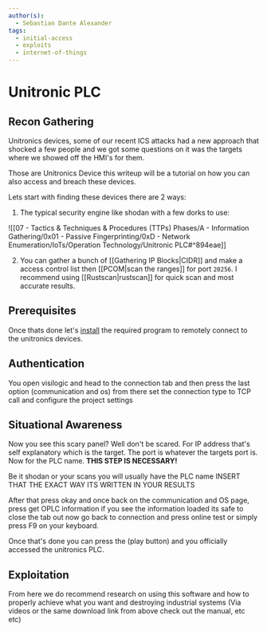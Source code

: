 ```yaml
---
author(s):
  - Sebastian Dante Alexander
tags:
  - initial-access
  - exploits
  - internet-of-things
---
```

# Unitronic PLC

## Recon Gathering

Unitronics devices, some of our recent ICS attacks had a new approach that shocked a few people and we got some questions on it was the targets where we showed off the HMI's for them.

Those are Unitronics Device this writeup will be a tutorial on how you can also access and breach these devices.

Lets start with finding these devices there are 2 ways:

1. The typical security engine like shodan with a few dorks to use:

![[07 - Tactics & Techniques & Procedures (TTPs) Phases/A - Information Gathering/0x01 - Passive Fingerprinting/0xD - Network Enumeration/IoTs/Operation Technology/Unitronic PLC#^894eae]]

2. You can gather a bunch of [[Gathering IP Blocks|CIDR]] and make a access control list then [[PCOM|scan the ranges]] for port `20256`. I recommend using [[Rustscan|rustscan]] for quick scan and most accurate results.

## Prerequisites

Once thats done let's [install](https://www.unitronicsplc.com/software-visilogic-for-programmable-controllers/) the required program to remotely connect to the unitronics devices.

## Authentication

You open visilogic and head to the connection tab and then press the last option (communication and os) from there set the connection type to TCP call and configure the project settings 

## Situational Awareness

Now you see this scary panel? Well don't be scared. For IP address that's self explanatory which is the target. The port is whatever the targets port is. Now for the PLC name. **THIS STEP IS NECESSARY!**

Be it shodan or your scans you will usually have the PLC name INSERT THAT THE EXACT WAY ITS WRITTEN IN YOUR RESULTS

After that press okay and once back on the communication and OS page, press get OPLC information if you see the information loaded its safe to close the tab out now go back to connection and press online test or simply press F9 on your keyboard.

Once that's done you can press the (play button) and you officially accessed the unitronics PLC.

## Exploitation

From here we do recommend research on using this software and how to properly achieve what you want and destroying industrial systems (Via videos or the same download link from above check out the manual, etc etc)